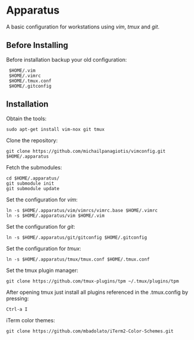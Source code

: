 Apparatus
=========

A basic configuration for workstations using *vim*, *tmux* and *git*.

Before Installing
-----------------
Before installation backup your old configuration:

     $HOME/.vim
     $HOME/.vimrc
     $HOME/.tmux.conf
     $HOME/.gitconfig

Installation
------------

Obtain the tools:

    sudo apt-get install vim-nox git tmux

Clone the repository:

    git clone https://github.com/michailpanagiotis/vimconfig.git $HOME/.apparatus


Fetch the submodules:

    cd $HOME/.apparatus/
    git submodule init
    git submodule update

Set the configuration for *vim*:

    ln -s $HOME/.apparatus/vim/vimrcs/vimrc.base $HOME/.vimrc
    ln -s $HOME/.apparatus/vim $HOME/.vim

Set the configuration for *git*:

    ln -s $HOME/.apparatus/git/gitconfig $HOME/.gitconfig

Set the configuration for *tmux*:

    ln -s $HOME/.apparatus/tmux/tmux.conf $HOME/.tmux.conf

Set the tmux plugin manager:

    git clone https://github.com/tmux-plugins/tpm ~/.tmux/plugins/tpm

After opening tmux just install all plugins referenced in the .tmux.config by pressing:

    Ctrl-a I

iTerm color themes:

    git clone https://github.com/mbadolato/iTerm2-Color-Schemes.git
